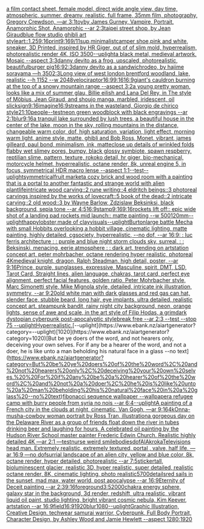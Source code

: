 [a film contact sheet, female model, direct wide angle view, day time, atmospheric, summer, dreamy, realistic, full frame, 35mm film, photography, Gregory Crewdson, —ar 3:1](https://www.ebank.nz/aiartgenerator?category=a%20film%20contact%20sheet%2C%20female%20model%2C%20direct%20wide%20angle%20view%2C%20day%20time%2C%20atmospheric%2C%20summer%2C%20dreamy%2C%20realistic%2C%20full%20frame%2C%2035mm%20film%2C%20photography%2C%20Gregory%20Crewdson%2C%20%E2%80%94ar%203%3A1)[toy](https://www.ebank.nz/aiartgenerator?category=toy)[by James Gurney, Vampire, Portrait, Anamorphic Shot, Anamorphic --ar 2:3](https://www.ebank.nz/aiartgenerator?category=by%20James%20Gurney%2C%20Vampire%2C%20Portrait%2C%20Anamorphic%20Shot%2C%20Anamorphic%20--ar%202%3A3)[taipei street shop,,by Jean Giraud](https://www.ebank.nz/aiartgenerator?category=taipei%20street%20shop%2C%2Cby%20Jean%20Giraud)[blue flow studio ghibli art style](https://www.ebank.nz/aiartgenerator?category=blue%20flow%20studio%20ghibli%20art%20style)[art::1.25](https://www.ebank.nz/aiartgenerator?category=art%3A%3A1.25)[9:16](https://www.ebank.nz/aiartgenerator?category=9%3A16)[print](https://www.ebank.nz/aiartgenerator?category=print)[9:16](https://www.ebank.nz/aiartgenerator?category=9%3A16)[9/11](https://www.ebank.nz/aiartgenerator?category=9/11)[sup,minimalist](https://www.ebank.nz/aiartgenerator?category=sup%2Cminimalist)[camper shoe,pink and white, sneaker, 3D Printed, inspired by HR Giger, out of of slim mold, hyperrealism, photorealistic render 4K, ISO 3500](https://www.ebank.nz/aiartgenerator?category=camper%20shoe%2Cpink%20and%20white%2C%20sneaker%2C%203D%20Printed%2C%20inspired%20by%20HR%20Giger%2C%20out%20of%20of%20slim%20mold%2C%20hyperrealism%2C%20photorealistic%20render%204K%2C%20ISO%203500)[--uplight](https://www.ebank.nz/aiartgenerator?category=--uplight)[a black metal, medieval artwork, Mosaic --aspect 3:3](https://www.ebank.nz/aiartgenerator?category=a%20black%20metal%2C%20medieval%20artwork%2C%20Mosaic%20--aspect%203%3A3)[danny devito as a frog, upscaled, photorealistic, beautiful](https://www.ebank.nz/aiartgenerator?category=danny%20devito%20as%20a%20frog%2C%20upscaled%2C%20photorealistic%2C%20beautiful)[burger pig](https://www.ebank.nz/aiartgenerator?category=burger%20pig)[16:9](https://www.ebank.nz/aiartgenerator?category=16%3A9)[2:3](https://www.ebank.nz/aiartgenerator?category=2%3A3)[danny devito as a sandwich](https://www.ebank.nz/aiartgenerator?category=danny%20devito%20as%20a%20sandwich)[rodeo, by hajime sorayama —h 350](https://www.ebank.nz/aiartgenerator?category=rodeo%2C%20by%20hajime%20sorayama%20%E2%80%94h%20350)[2:3](https://www.ebank.nz/aiartgenerator?category=2%3A3)[Long view of west london brentford woodland, lake, realistic  --h 1152 --w 2048](https://www.ebank.nz/aiartgenerator?category=Long%20view%20of%20west%20london%20brentford%20woodland%2C%20lake%2C%20realistic%20%20--h%201152%20--w%202048)[velociraptor](https://www.ebank.nz/aiartgenerator?category=velociraptor)[16:9](https://www.ebank.nz/aiartgenerator?category=16%3A9)[9:16](https://www.ebank.nz/aiartgenerator?category=9%3A16)[16:9](https://www.ebank.nz/aiartgenerator?category=16%3A9)[giant's cauldron burning at the top of a snowy mountain range --aspect 3:2](https://www.ebank.nz/aiartgenerator?category=giant%27s%20cauldron%20burning%20at%20the%20top%20of%20a%20snowy%20mountain%20range%20--aspect%203%3A2)[a young pretty woman, looks like a mix of summer glau, Billie eilish and Lana Del Rey, in The style of Möbius, Jean Giraud, and shoujo manga, marbled, iridescent, oil slick](https://www.ebank.nz/aiartgenerator?category=a%20young%20pretty%20woman%2C%20looks%20like%20a%20mix%20of%20summer%20glau%2C%20Billie%20eilish%20and%20Lana%20Del%20Rey%2C%20in%20The%20style%20of%20M%C3%B6bius%2C%20Jean%20Giraud%2C%20and%20shoujo%20manga%2C%20marbled%2C%20iridescent%2C%20oil%20slick)[sign](https://www.ebank.nz/aiartgenerator?category=sign)[9:16](https://www.ebank.nz/aiartgenerator?category=9%3A16)[imagine](https://www.ebank.nz/aiartgenerator?category=imagine)[16:9](https://www.ebank.nz/aiartgenerator?category=16%3A9)[streams in the wasteland, Giorgio de chirico style](https://www.ebank.nz/aiartgenerator?category=streams%20in%20the%20wasteland%2C%20Giorgio%20de%20chirico%20style)[21:10](https://www.ebank.nz/aiartgenerator?category=21%3A10)[people](https://www.ebank.nz/aiartgenerator?category=people)[--test](https://www.ebank.nz/aiartgenerator?category=--test)[neon green woodblock with black engravings --ar 2:1](https://www.ebank.nz/aiartgenerator?category=neon%20green%20woodblock%20with%20black%20engravings%20--ar%202%3A1)[blur](https://www.ebank.nz/aiartgenerator?category=blur)[9:16](https://www.ebank.nz/aiartgenerator?category=9%3A16)[a tranquil lake surrounded by lush trees, a beautiful house in the center of the lake, moon in the sky, rolling mountains in the distance, changeable warm color, dof, high saturation, variation, light effect, morning warm light, anime style, matte, ghibli and Bob Ross, Monet, vibrant, james gilleard, paul bond, minimalism, ink, matte](https://www.ebank.nz/aiartgenerator?category=a%20tranquil%20lake%20surrounded%20by%20lush%20trees%2C%20a%20beautiful%20house%20in%20the%20center%20of%20the%20lake%2C%20moon%20in%20the%20sky%2C%20rolling%20mountains%20in%20the%20distance%2C%20changeable%20warm%20color%2C%20dof%2C%20high%20saturation%2C%20variation%2C%20light%20effect%2C%20morning%20warm%20light%2C%20anime%20style%2C%20matte%2C%20ghibli%20and%20Bob%20Ross%2C%20Monet%2C%20vibrant%2C%20james%20gilleard%2C%20paul%20bond%2C%20minimalism%2C%20ink%2C%20matte)[close up details of wrinkled folds flabby wet slimey pores, bumpy, black glossy symbiote, spawn respberry, reptilian slime, pattern, texture, rokoko detail, hr giger, bio-mechanical, motorcycle helmet, hyperrealistic, octane render, 8k, unreal engine 5, in focus, symmetrical HDR macro lense --aspect 1:1](https://www.ebank.nz/aiartgenerator?category=close%20up%20details%20of%20wrinkled%20folds%20flabby%20wet%20slimey%20pores%2C%20bumpy%2C%20black%20glossy%20symbiote%2C%20spawn%20respberry%2C%20reptilian%20slime%2C%20pattern%2C%20texture%2C%20rokoko%20detail%2C%20hr%20giger%2C%20bio-mechanical%2C%20motorcycle%20helmet%2C%20hyperrealistic%2C%20octane%20render%2C%208k%2C%20unreal%20engine%205%2C%20in%20focus%2C%20symmetrical%20HDR%20macro%20lense%20--aspect%201%3A1)[--test](https://www.ebank.nz/aiartgenerator?category=--test)[--uplight](https://www.ebank.nz/aiartgenerator?category=--uplight)[symmetrical](https://www.ebank.nz/aiartgenerator?category=symmetrical)[fruit market](https://www.ebank.nz/aiartgenerator?category=fruit%20market)[a cozy brick and wood room with a painting that is a portal to another fantastic and strange world with alien plantlife](https://www.ebank.nz/aiartgenerator?category=a%20cozy%20brick%20and%20wood%20room%20with%20a%20painting%20that%20is%20a%20portal%20to%20another%20fantastic%20and%20strange%20world%20with%20alien%20plantlife)[intricate wood carving::2 rune writing::4 eldritch beings::3 photoreal carvings inspired by the works of lovecraft::5 book of the dead::2 intricate carving::2 old wood::3 by Wayne Barlow, Zdzislaw Beksinksi, black background, sepia tone --ar 4:5](https://www.ebank.nz/aiartgenerator?category=intricate%20wood%20carving%3A%3A2%20rune%20writing%3A%3A4%20eldritch%20beings%3A%3A3%20photoreal%20carvings%20inspired%20by%20the%20works%20of%20lovecraft%3A%3A5%20book%20of%20the%20dead%3A%3A2%20intricate%20carving%3A%3A2%20old%20wood%3A%3A3%20by%20Wayne%20Barlow%2C%20Zdzislaw%20Beksinksi%2C%20black%20background%2C%20sepia%20tone%20--ar%204%3A5)[16:9](https://www.ebank.nz/aiartgenerator?category=16%3A9)[stamp](https://www.ebank.nz/aiartgenerator?category=stamp)[9:16](https://www.ebank.nz/aiartgenerator?category=9%3A16)[9:16](https://www.ebank.nz/aiartgenerator?category=9%3A16)[rockets lift off:: epic wide shot of a landing pad rockets mid launch:: matte painting --w 500](https://www.ebank.nz/aiartgenerator?category=rockets%20lift%20off%3A%3A%20epic%20wide%20shot%20of%20a%20landing%20pad%20rockets%20mid%20launch%3A%3A%20matte%20painting%20--w%20500)[120mm](https://www.ebank.nz/aiartgenerator?category=120mm)[--uplight](https://www.ebank.nz/aiartgenerator?category=--uplight)[happy](https://www.ebank.nz/aiartgenerator?category=happy)[lobster,made of clay](https://www.ebank.nz/aiartgenerator?category=lobster%2Cmade%20of%20clay)[visuals](https://www.ebank.nz/aiartgenerator?category=visuals)[--uplight](https://www.ebank.nz/aiartgenerator?category=--uplight)[Burton](https://www.ebank.nz/aiartgenerator?category=Burton)[large battle Mecha with small Hobbits overlooking a hobbit village, cinematic lighting, matte painting, highly detailed, cgsociety, hyperrealistic, --no dof, --ar 16:9](https://www.ebank.nz/aiartgenerator?category=large%20battle%20Mecha%20with%20small%20Hobbits%20overlooking%20a%20hobbit%20village%2C%20cinematic%20lighting%2C%20matte%20painting%2C%20highly%20detailed%2C%20cgsociety%2C%20hyperrealistic%2C%20--no%20dof%2C%20--ar%2016%3A9)[: : luc ferris architecture : : purple and blue night storm clouds sky, surreal, : :  Beksinski, menacing, eerie atmosphere : : dark art, trending on artstation concept art, peter mohrbacher, octane rendering hyper realistic, photoreal 4K](https://www.ebank.nz/aiartgenerator?category=%3A%20%3A%20luc%20ferris%20architecture%20%3A%20%3A%20purple%20and%20blue%20night%20storm%20clouds%20sky%2C%20surreal%2C%20%3A%20%3A%20%20Beksinski%2C%20menacing%2C%20eerie%20atmosphere%20%3A%20%3A%20dark%20art%2C%20trending%20on%20artstation%20concept%20art%2C%20peter%20mohrbacher%2C%20octane%20rendering%20hyper%20realistic%2C%20photoreal%204K)[medieval knight, dragon, Ralph Steadman, high detail, poster, --ar 9:16](https://www.ebank.nz/aiartgenerator?category=medieval%20knight%2C%20dragon%2C%20Ralph%20Steadman%2C%20high%20detail%2C%20poster%2C%20--ar%209%3A16)[Prince, purple, sunglasses, expressive, Masculine, spirit, DMT, LSD, Tarot Card, Straight lines, alien language, chakras, tarot card, perfect eye alignment, perfect facial features, golden ratio, Peter Mohrbacher style, Marc Simonetti style, Mike Mignola style, detailed, intricate ink illustration, symmetry, --ar 9:20](https://www.ebank.nz/aiartgenerator?category=Prince%2C%20purple%2C%20sunglasses%2C%20expressive%2C%20Masculine%2C%20spirit%2C%20DMT%2C%20LSD%2C%20Tarot%20Card%2C%20Straight%20lines%2C%20alien%20language%2C%20chakras%2C%20tarot%20card%2C%20perfect%20eye%20alignment%2C%20perfect%20facial%20features%2C%20golden%20ratio%2C%20Peter%20Mohrbacher%20style%2C%20Marc%20Simonetti%20style%2C%20Mike%20Mignola%20style%2C%20detailed%2C%20intricate%20ink%20illustration%2C%20symmetry%2C%20--ar%209%3A20)[old white man with dark glasses and red gas can hat, slender face, stubble beard, long hair, eye implants, ultra detailed, realistic concept art. steampunk bandit, rainy night city background, neon, orange lights, sense of awe and scale, in the art style of Filip Hodas, a grimdark dystopian cyberpunk post-apocalyptic style](https://www.ebank.nz/aiartgenerator?category=old%20white%20man%20with%20dark%20glasses%20and%20red%20gas%20can%20hat%2C%20slender%20face%2C%20stubble%20beard%2C%20long%20hair%2C%20eye%20implants%2C%20ultra%20detailed%2C%20realistic%20concept%20art.%20steampunk%20bandit%2C%20rainy%20night%20city%20background%2C%20neon%2C%20orange%20lights%2C%20sense%20of%20awe%20and%20scale%2C%20in%20the%20art%20style%20of%20Filip%20Hodas%2C%20a%20grimdark%20dystopian%20cyberpunk%20post-apocalyptic%20style)[break free --ar 2:3 --test --stop 75 --uplight](https://www.ebank.nz/aiartgenerator?category=break%20free%20--ar%202%3A3%20--test%20--stop%2075%20--uplight)[Hyperrealistic.](https://www.ebank.nz/aiartgenerator?category=Hyperrealistic.)[--uplight](https://www.ebank.nz/aiartgenerator?category=--uplight)[1020](https://www.ebank.nz/aiartgenerator?category=1020)[But be ye doers of the word, and not hearers only, deceiving your own selves.  For if any be a hearer of the word, and not a doer, he is like unto a man beholding his natural face in a glass --no text](https://www.ebank.nz/aiartgenerator?category=But%20be%20ye%20doers%20of%20the%20word%2C%20and%20not%20hearers%20only%2C%20deceiving%20your%20own%20selves.%20%20For%20if%20any%20be%20a%20hearer%20of%20the%20word%2C%20and%20not%20a%20doer%2C%20he%20is%20like%20unto%20a%20man%20beholding%20his%20natural%20face%20in%20a%20glass%20--no%20text)[fibonacci sequence wallpaper --wallpaper](https://www.ebank.nz/aiartgenerator?category=fibonacci%20sequence%20wallpaper%20--wallpaper)[a refugee camp with burry people from syria  no nois --ar 6:4](https://www.ebank.nz/aiartgenerator?category=a%20refugee%20camp%20with%20burry%20people%20from%20syria%20%20no%20nois%20--ar%206%3A4)[--uplight](https://www.ebank.nz/aiartgenerator?category=--uplight)[A painting of a French city in the clouds at night, cinematic, Van Gogh, —ar 9:16](https://www.ebank.nz/aiartgenerator?category=A%20painting%20of%20a%20French%20city%20in%20the%20clouds%20at%20night%2C%20cinematic%2C%20Van%20Gogh%2C%20%E2%80%94ar%209%3A16)[4k](https://www.ebank.nz/aiartgenerator?category=4k)[Onna-musha-cowboy woman portrait by Ross Tran, illustration](https://www.ebank.nz/aiartgenerator?category=Onna-musha-cowboy%20woman%20portrait%20by%20Ross%20Tran%2C%20illustration)[a gorgeous day on the Delaware River as a group of friends float down the river in tubes drinking beer and laughing for hours. A celebrated oil painting by the Hudson River School master painter Frederic Edwin Church. Realistic highly detailed 4K —ar 2:1 —test](https://www.ebank.nz/aiartgenerator?category=a%20gorgeous%20day%20on%20the%20Delaware%20River%20as%20a%20group%20of%20friends%20float%20down%20the%20river%20in%20tubes%20drinking%20beer%20and%20laughing%20for%20hours.%20A%20celebrated%20oil%20painting%20by%20the%20Hudson%20River%20School%20master%20painter%20Frederic%20Edwin%20Church.%20Realistic%20highly%20detailed%204K%20%E2%80%94ar%202%3A1%20%E2%80%94test)[nurse weird smile](https://www.ebank.nz/aiartgenerator?category=nurse%20weird%20smile)[bodies](https://www.ebank.nz/aiartgenerator?category=bodies)[dof](https://www.ebank.nz/aiartgenerator?category=dof)[AlAkroka](https://www.ebank.nz/aiartgenerator?category=AlAkroka)[Televisions head man. Extremely realistic, extremely textured, portal , valve, half life, —ar 16:9 —no dof](https://www.ebank.nz/aiartgenerator?category=Televisions%20head%20man.%20Extremely%20realistic%2C%20extremely%20textured%2C%20portal%20%2C%20valve%2C%20half%20life%2C%20%E2%80%94ar%2016%3A9%20%E2%80%94no%20dof)[surrial landscape of an alien city, yellow and blue color, 8k, octane render, hyper detailed, photorealistic --ar 7:5](https://www.ebank.nz/aiartgenerator?category=surrial%20landscape%20of%20an%20alien%20city%2C%20yellow%20and%20blue%20color%2C%208k%2C%20octane%20render%2C%20hyper%20detailed%2C%20photorealistic%20--ar%207%3A5)[sticker](https://www.ebank.nz/aiartgenerator?category=sticker)[tall, bioluminescent glacier, realistic 3D, hyper realistic, super detailed, realistic octane render, 8K, cinematic lighting, photo realistic](https://www.ebank.nz/aiartgenerator?category=tall%2C%20bioluminescent%20glacier%2C%20realistic%203D%2C%20hyper%20realistic%2C%20super%20detailed%2C%20realistic%20octane%20render%2C%208K%2C%20cinematic%20lighting%2C%20photo%20realistic)[5700](https://www.ebank.nz/aiartgenerator?category=5700)[details](https://www.ebank.nz/aiartgenerator?category=details)[red sails in the sunset, mad max, water world, post apocalypse --ar 16:9](https://www.ebank.nz/aiartgenerator?category=red%20sails%20in%20the%20sunset%2C%20mad%20max%2C%20water%20world%2C%20post%20apocalypse%20--ar%2016%3A9)[Eternity of Deceit painting --ar 2:3](https://www.ebank.nz/aiartgenerator?category=Eternity%20of%20Deceit%20painting%20--ar%202%3A3)[9:16](https://www.ebank.nz/aiartgenerator?category=9%3A16)[foreground](https://www.ebank.nz/aiartgenerator?category=foreground)[3:5](https://www.ebank.nz/aiartgenerator?category=3%3A5)[2000](https://www.ebank.nz/aiartgenerator?category=2000)[chakra energy sphere, galaxy star in the background, 3d render, redshift, ultra realistic, vibrant liquid oil paint, studio lighting, bright vibrant cosmic nebula, Kim Keever, artstation --ar 16:9](https://www.ebank.nz/aiartgenerator?category=chakra%20energy%20sphere%2C%20galaxy%20star%20in%20the%20background%2C%203d%20render%2C%20redshift%2C%20ultra%20realistic%2C%20vibrant%20liquid%20oil%20paint%2C%20studio%20lighting%2C%20bright%20vibrant%20cosmic%20nebula%2C%20Kim%20Keever%2C%20artstation%20--ar%2016%3A9)[field](https://www.ebank.nz/aiartgenerator?category=field)[16:9](https://www.ebank.nz/aiartgenerator?category=16%3A9)[1920](https://www.ebank.nz/aiartgenerator?category=1920)[blur](https://www.ebank.nz/aiartgenerator?category=blur)[1080](https://www.ebank.nz/aiartgenerator?category=1080)[--uplight](https://www.ebank.nz/aiartgenerator?category=--uplight)[Graphic Illustration, Creative Design, techwear samurai warrior, Cyberpunk, Full Body Portrait, Character Design, by Ashley Wood and Jamie Hewlett --aspect 1280:1920](https://www.ebank.nz/aiartgenerator?category=Graphic%20Illustration%2C%20Creative%20Design%2C%20techwear%20samurai%20warrior%2C%20Cyberpunk%2C%20Full%20Body%20Portrait%2C%20Character%20Design%2C%20by%20Ashley%20Wood%20and%20Jamie%20Hewlett%20--aspect%201280%3A1920)